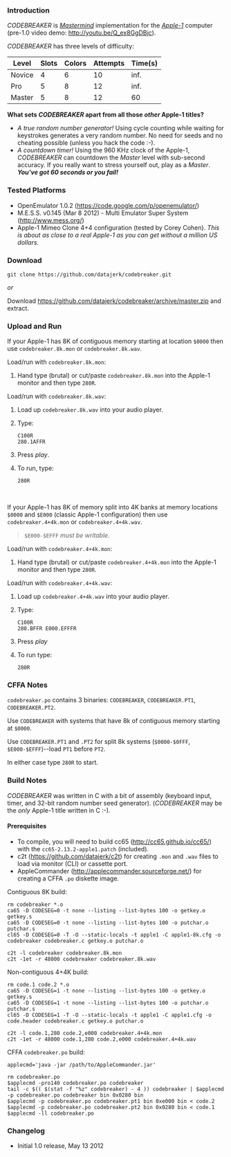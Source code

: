 ### Introduction

*CODEBREAKER* is [*Mastermind*](http://en.wikipedia.org/wiki/Mastermind_%28board_game%29) implementation for the [*Apple-1*](http://en.wikipedia.org/wiki/Apple_I) computer (pre-1.0 video demo: <http://youtu.be/Q_ex8GgDBjc>).

*CODEBREAKER* has three levels of difficulty:

| Level  | Slots | Colors | Attempts | Time(s) |
|--------|-------|--------|----------|---------|
| Novice | 4     | 6      | 10       | inf.    |
| Pro    | 5     | 8      | 12       | inf.    |
| Master | 5     | 8      | 12       | 60      |

**What sets *CODEBREAKER* apart from all those *other* Apple-1 titles?**

* *A true random number generator!*  Using cycle counting while waiting for keystrokes generates a very random number.  No need for seeds and no cheating possible (unless you hack the code :-).
* *A countdown timer!*  Using the 960 KHz clock of the Apple-1, *CODEBREAKER* can countdown the *Master* level with sub-second accuracy.  If you really want to stress yourself out, play as a *Master*.  ***You've got 60 seconds or you fail!***


### Tested Platforms

* OpenEmulator 1.0.2 (<https://code.google.com/p/openemulator/>)
* M.E.S.S. v0.145 (Mar  8 2012) - Multi Emulator Super System (<http://www.mess.org/>)
* Apple-1 Mimeo Clone 4+4 configuration (tested by Corey Cohen).  *This is about as close to a real Apple-1 as you can get without a million US dollars.*


### Download

```
git clone https://github.com/datajerk/codebreaker.git
```

*or*

Download <https://github.com/datajerk/codebreaker/archive/master.zip> and extract.


### Upload and Run

If your Apple-1 has 8K of contiguous memory starting at location `$0000` then use `codebreaker.8k.mon` or `codebreaker.8k.wav`.

Load/run with `codebreaker.8k.mon`:

1.  Hand type (brutal) or cut/paste `codebreaker.8k.mon` into the Apple-1 monitor and then type `280R`.

Load/run with `codebreaker.8k.wav`:

1.  Load up `codebreaker.8k.wav` into your audio player.

2.  Type:

	```
	C100R
	280.1AFFR 
	```
	
3.  Press *play*.

4.  To run, type:

	```
	280R
	```

<br>

If your Apple-1 has 8K of memory split into 4K banks at memory locations `$0000` and `$E000` (classic Apple-1 configuration) then use `codebreaker.4+4k.mon` or `codebreaker.4+4k.wav`.

> `$E000-$EFFF` *must be writable.*

Load/run with `codebreaker.4+4k.mon`:

1.  Hand type (brutal) or cut/paste `codebreaker.4+4k.mon` into the Apple-1 monitor and then type `280R`.

Load/run with `codebreaker.4+4k.wav`:

1.  Load up `codebreaker.4+4k.wav` into your audio player.

2.  Type:

	```
	C100R
	280.BFFR E000.EFFFR
	```
	
3.  Press *play*

4.  To run type:

	```
	280R
	```


### CFFA Notes

`codebreaker.po` contains 3 binaries: `CODEBREAKER`, `CODEBREAKER.PT1`, `CODEBREAKER.PT2`.

Use `CODEBREAKER` with systems that have 8k of contiguous memory starting at `$0000`.

Use `CODEBREAKER.PT1` and `.PT2` for split 8k systems (`$0000-$0FFF`, `$E000-$EFFF`)--load `PT1` before `PT2`.

In either case type `280R` to start.


### Build Notes

*CODEBREAKER* was written in C with a bit of assembly (keyboard input, timer, and 32-bit random number seed generator).  (*CODEBREAKER* may be the *only* Apple-1 title written in C :-).  

#### Prerequisites

* To compile, you will need to build cc65 (<http://cc65.github.io/cc65/>) with the `cc65-2.13.2-apple1.patch` (included).
* c2t (<https://github.com/datajerk/c2t>) for creating `.mon` and `.wav` files to load via monitor (CLI) or cassette port.
* AppleCommander (<http://applecommander.sourceforge.net/>) for creating a CFFA `.po` diskette image.

Contiguous 8K build:

```
rm codebreaker *.o
ca65 -D CODESEG=0 -t none --listing --list-bytes 100 -o getkey.o getkey.s 
ca65 -D CODESEG=0 -t none --listing --list-bytes 100 -o putchar.o putchar.s 
cl65 -D CODESEG=0 -T -O --static-locals -t apple1 -C apple1-8k.cfg -o codebreaker codebreaker.c getkey.o putchar.o

c2t -l codebreaker codebreaker.8k.mon
c2t -1et -r 48000 codebreaker codebreaker.8k.wav
```

Non-contiguous 4+4K build:

```
rm code.1 code.2 *.o 
ca65 -D CODESEG=1 -t none --listing --list-bytes 100 -o getkey.o getkey.s 
ca65 -D CODESEG=1 -t none --listing --list-bytes 100 -o putchar.o putchar.s 
cl65 -D CODESEG=1 -T -O --static-locals -t apple1 -C apple1.cfg -o code.header codebreaker.c getkey.o putchar.o

c2t -l code.1,280 code.2,e000 codebreaker.4+4k.mon
c2t -1et -r 48000 code.1,280 code.2,e000 codebreaker.4+4k.wav

```

CFFA `codebreaker.po` build:

```
applecmd='java -jar /path/to/AppleCommander.jar'

rm codebreaker.po
$applecmd -pro140 codebreaker.po codebreaker
tail -c $(( $(stat -f "%z" codebreaker) - 4 )) codebreaker | $applecmd -p codebreaker.po codebreaker bin 0x0280 bin
$applecmd -p codebreaker.po codebreaker.pt1 bin 0xe000 bin < code.2
$applecmd -p codebreaker.po codebreaker.pt2 bin 0x0280 bin < code.1
$applecmd -ll codebreaker.po 
```


### Changelog

* Initial 1.0 release, May 13 2012
